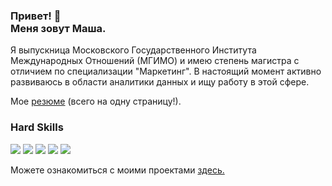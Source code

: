 ### Привет! 👋<br> Меня зовут Маша.

Я выпускница Московского Государственного Института Международных Отношений (МГИМО) и имею степень магистра с отличием по специализации "Маркетинг". В настоящий момент активно развиваюсь в области аналитики данных и ищу работу в этой сфере.


Мое [резюме](https://github.com/A-Somnambula/A-Somnambula/blob/main/CV%20%D0%9C%D0%B0%D1%80%D0%B8%D1%8F%20%D0%9B%D0%BE%D1%81%D0%B5%D0%B2%D0%B0.pdf) (всего на одну страницу!).



### Hard Skills

![](https://img.shields.io/badge/MS%20Excel%2C%20Google%20Sheets-pivot%2C%20vlookup%2C%20query-blueviolet)
![](https://img.shields.io/badge/PostgreSQL-joins%2C%20CTE%2C%20subqueries%2C%20window%20functions-blueviolet)
![](https://img.shields.io/badge/Python-Pandas%2C%20Matplotlib%2C%20Plotly%2C%20Seaborn%2C%20NumPy-blueviolet)
![](https://img.shields.io/badge/BI-PowerBI%2C%20DAX%2C%20DataLens-blueviolet)
![](https://img.shields.io/badge/English-C1-blueviolet)



Можете ознакомиться с моими проектами [здесь.](https://github.com/A-Somnambula/Data-Analytics)